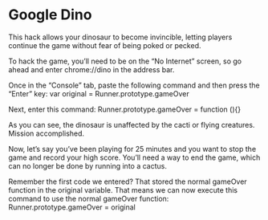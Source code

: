 # Google Dino

This hack allows your dinosaur to become invincible, letting players continue the game without fear of being poked or pecked.

To hack the game, you’ll need to be on the “No Internet” screen, so go ahead and enter chrome://dino in the address bar. 

Once in the “Console” tab, paste the following command and then press the “Enter” key:
var original = Runner.prototype.gameOver

Next, enter this command:
Runner.prototype.gameOver = function (){}

As you can see, the dinosaur is unaffected by the cacti or flying creatures. Mission accomplished.

Now, let’s say you’ve been playing for 25 minutes and you want to stop the game and record your high score. You’ll need a way to end the game, which can no longer be done by running into a cactus.

Remember the first code we entered? That stored the normal gameOver function in the original variable. That means we can now execute this command to use the normal gameOver function:
Runner.prototype.gameOver = original

